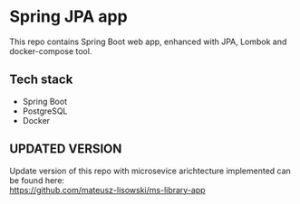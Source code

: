 # Spring JPA app

This repo contains Spring Boot web app, enhanced with JPA, Lombok and docker-compose tool.

## Tech stack
- Spring Boot
- PostgreSQL
- Docker

## UPDATED VERSION
Update version of this repo with microsevice arichtecture implemented can be found here:  
https://github.com/mateusz-lisowski/ms-library-app
